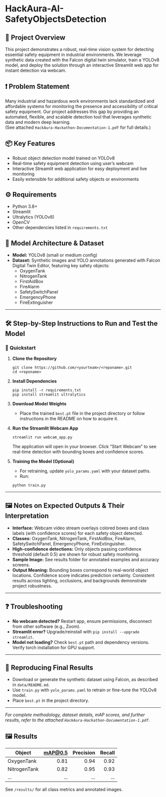 # HackAura-AI-SafetyObjectsDetection

## 🚀 Project Overview
This project demonstrates a robust, real-time vision system for detecting essential safety equipment in industrial environments. We leverage synthetic data created with the Falcon digital twin simulator, train a YOLOv8 model, and deploy the solution through an interactive Streamlit web app for instant detection via webcam.

## ❗ Problem Statement
Many industrial and hazardous work environments lack standardized and affordable systems for monitoring the presence and accessibility of critical safety equipment. Our project addresses this gap by providing an automated, flexible, and scalable detection tool that leverages synthetic data and modern deep learning.  
(See attached `HackAura-Hackathon-Documentation-1.pdf` for full details.)


## 📦 Key Features
- Robust object detection model trained on YOLOv8
- Real-time safety equipment detection using user’s webcam
- Interactive Streamlit web application for easy deployment and live monitoring
- Easily extensible for additional safety objects or environments

## ⚙️ Requirements
- Python 3.8+
- Streamlit
- Ultralytics (YOLOv8)
- OpenCV
- Other dependencies listed in `requirements.txt`

## 🧩 Model Architecture & Dataset
- **Model:** YOLOv8 (small or medium config)
- **Dataset:** Synthetic images and YOLO annotations generated with Falcon Digital Twin Editor, featuring key safety objects:
  - OxygenTank
  - NitrogenTank
  - FirstAidBox
  - FireAlarm
  - SafetySwitchPanel
  - EmergencyPhone
  - FireExtinguisher

---

## 🛠️ Step-by-Step Instructions to Run and Test the Model
### 🏁 Quickstart
1. **Clone the Repository**
    ```
    git clone https://github.com/<yourteam>/<reponame>.git
    cd <reponame>
    ```

2. **Install Dependencies**
    ```
    pip install -r requirements.txt
    pip install streamlit ultralytics
    ```

3. **Download Model Weights**
   - Place the trained `best.pt` file in the project directory or follow instructions in the README on how to acquire it.

4. **Run the Streamlit Webcam App**
    ```
    streamlit run webcam_app.py
    ```
    The application will open in your browser. Click “Start Webcam” to see real-time detection with bounding boxes and confidence scores.

5. **Training the Model (Optional)**
   - For retraining, update `yolo_params.yaml` with your dataset paths.
   - Run:
    ```
    python train.py
    ```

---

## 🖼️ Notes on Expected Outputs & Their Interpretation

- **Interface:** Webcam video stream overlays colored boxes and class labels (with confidence scores) for each safety object detected.
- **Classes:** OxygenTank, NitrogenTank, FirstAidBox, FireAlarm, SafetySwitchPanel, EmergencyPhone, FireExtinguisher.
- **High-confidence detections:** Only objects passing confidence threshold (default 0.5) are shown for robust safety monitoring.
- **Sample Image:** See results folder for annotated examples and accuracy screens.
- **Output Meaning:** Bounding boxes correspond to real-world object locations. Confidence score indicates prediction certainty. Consistent results across lighting, occlusions, and backgrounds demonstrate project robustness.

---

## ❓ Troubleshooting

- **No webcam detected?** Restart app, ensure permissions, disconnect from other software (e.g., Zoom).
- **Streamlit error?** Upgrade/reinstall with `pip install --upgrade streamlit`.
- **Model not loading?** Check `best.pt` path and dependency versions. Verify torch installation for GPU support.

---

## 🔄 Reproducing Final Results

- Download or generate the synthetic dataset using Falcon, as described in `data/README.md`.
- Use `train.py` with `yolo_params.yaml` to retrain or fine-tune the YOLOv8 model.
- Place `best.pt` in the project directory.

---

_For complete methodology, dataset details, mAP scores, and further results, refer to the attached `HackAura-Hackathon-Documentation-1.pdf`._


## 🖼️ Results
| Object           | mAP@0.5 | Precision | Recall |
|------------------|--------:|----------:|-------:|
| OxygenTank       |   0.81  |    0.94   |  0.92  |
| NitrogenTank     |   0.82  |    0.95   |  0.93  |
| ...              |   ...   |    ...    |  ...   |
See `/results/` for all class metrics and annotated images.
